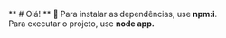 ** # Olá! ** 👋
Para instalar as dependências, use <b>npm:i</b>. <br/>
Para executar o projeto, use <b>node app.</b>